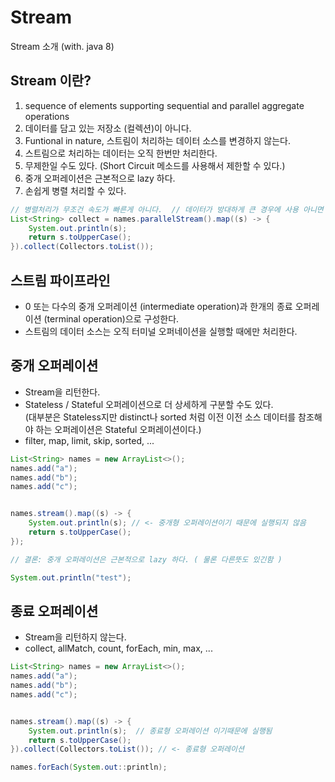 # Stream
Stream 소개 (with. java 8)

## Stream 이란? ##
1. sequence of elements supporting sequential and parallel aggregate operations
2. 데이터를 담고 있는 저장소 (컬렉션)이 아니다.
3. Funtional in nature, 스트림이 처리하는 데이터 소스를 변경하지 않는다.
4. 스트림으로 처리하는 데이터는 오직 한번만 처리한다.
5. 무제한일 수도 있다. (Short Circuit 메소드를 사용해서 제한할 수 있다.)
6. 중개 오퍼레이션은 근본적으로 lazy 하다.
7. 손쉽게 병렬 처리할 수 있다.
````java
// 병렬처리가 무조건 속도가 빠른게 아니다.  // 데이터가 방대하게 큰 경우에 사용 아니면 stream 사용
List<String> collect = names.parallelStream().map((s) -> {
	System.out.println(s);
	return s.toUpperCase();
}).collect(Collectors.toList());
````

## 스트림 파이프라인 ##
- 0 또는 다수의 중개 오퍼레이션 (intermediate operation)과 한개의 종료 오퍼레이션 (terminal operation)으로 구성한다.
- 스트림의 데이터 소스는 오직 터미널 오퍼네이션을 실행할 때에만 처리한다.

## 중개 오퍼레이션 ##
- Stream을 리턴한다.
- Stateless / Stateful 오퍼레이션으로 더 상세하게 구분할 수도 있다.    
(대부분은 Stateless지만 distinct나 sorted 처럼 이전 이전 소스 데이터를 참조해야 하는 오퍼레이션은 Stateful 오퍼레이션이다.)
- filter, map, limit, skip, sorted, ...

````java
List<String> names = new ArrayList<>();
names.add("a");
names.add("b");
names.add("c");


names.stream().map((s) -> {
	System.out.println(s); // <- 중개형 오퍼레이션이기 때문에 실행되지 않음
	return s.toUpperCase(); 
});

// 결론: 중개 오퍼레이션은 근본적으로 lazy 하다. ( 물론 다른뜻도 있긴함 )

System.out.println("test");
````

## 종료 오퍼레이션 ##
- Stream을 리턴하지 않는다.
- collect, allMatch, count, forEach, min, max, ...

````java
List<String> names = new ArrayList<>();
names.add("a");
names.add("b");
names.add("c");


names.stream().map((s) -> {
	System.out.println(s);  // 종료형 오퍼레이션 이기때문에 실행됨
	return s.toUpperCase();
}).collect(Collectors.toList()); // <- 종료형 오퍼레이션

names.forEach(System.out::println);
````
